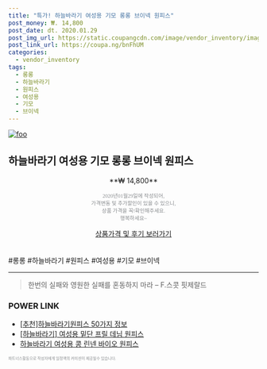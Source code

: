 ```yaml
--- 
title: "특가! 하늘바라기 여성용 기모 롱롱 브이넥 원피스" 
post_money: ₩. 14,800 
post_date: dt. 2020.01.29 
post_img_url: https://static.coupangcdn.com/image/vendor_inventory/images/2019/01/18/17/3/5139aceb-3509-440c-a592-611e9b8c8881.jpg 
post_link_url: https://coupa.ng/bnFhUM 
categories: 
  - vendor_inventory 
tags: 
  - 롱롱 
  - 하늘바라기 
  - 원피스 
  - 여성용 
  - 기모 
  - 브이넥 
--- 
```

[![foo](https://static.coupangcdn.com/image/vendor_inventory/images/2019/01/18/17/3/5139aceb-3509-440c-a592-611e9b8c8881.jpg)](https://coupa.ng/bnFhUM) 

## 하늘바라기 여성용 기모 롱롱 브이넥 원피스 
<p style="text-align: center;">**₩ 14,800**</p> 
<p style="text-align: center;"><span style="color: #898c8f; font-family: Georgia,Times,serif; font-size: 0.75em;">2020년01월29일에 작성되어, <br>가격변동 및 추가할인이 있을 수 있으니,<br> 상품 가격을 꼭!확인해주세요.<br>행복하세요~</span> 
</p>	 
<div markdown="0" style="text-align: center;"><a href="https://coupa.ng/bnFhUM" class="btn btn--success">상품가격 및 후기 보러가기</a></div> 
<br><br> 
  #롱롱 #하늘바라기 #원피스 #여성용 #기모 #브이넥 
<hr> 

> 한번의 실패와 영원한 실패를 혼동하지 마라  – F.스콧 핏제랄드 


### POWER LINK

* <a href="https://blog.naver.com/fasyy4321/221788188982" target="_blank">[추천]하늘바라기원피스 50가지 정보</a>
* <a href="https://blog.naver.com/an0733/221785315983" target="_blank">[하늘바라기] 여성용 밑단 프릴 데님 원피스</a>
* <a href="https://blog.naver.com/fasyy4321/221785789696" target="_blank">하늘바라기 여성용 콩 린넨 바이오 원피스</a>

<span style="color: #898c8f; font-family: Georgia,Times,serif; font-size: 0.55em;">파트너스활동으로 작성자에게 일정액의 커미션이 제공될수 있습니다.</span> 
